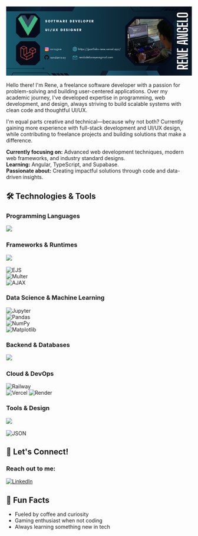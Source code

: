 <p align="center">
  <img src="https://github.com/rendznicoy/rendznicoy/blob/main/FBBG.png" alt="Profile Banner" />
</p>

Hello there! I'm Rene, a freelance software developer with a passion for problem-solving and building user-centered applications. Over my academic journey, I've developed expertise in programming, web development, and design, always striving to build scalable systems with clean code and thoughtful UI/UX.

I'm equal parts creative and technical—because why not both? Currently gaining more experience with full-stack development and UI/UX design, while contributing to freelance projects and building solutions that make a difference.

**Currently focusing on:** Advanced web development techniques, modern web frameworks, and industry standard designs.  
**Learning:** Angular, TypeScript, and Supabase.  
**Passionate about:** Creating impactful solutions through code and data-driven insights.

## 🛠️ Technologies & Tools

<h3 align="left">Programming Languages</h3>
<p align="left">
  <a href="https://skillicons.dev">
    <img src="https://skillicons.dev/icons?i=js,python,php,c,java" />
  </a>
</p>

<h3 align="left">Frameworks & Runtimes</h3>
<p align="left">
  <a href="https://skillicons.dev">
    <img src="https://skillicons.dev/icons?i=nodejs,react,vue,express,laravel,bootstrap" />
  </a>
</p>

![EJS](https://img.shields.io/badge/EJS-8BC34A?style=for-the-badge&logoColor=white)  
![Multer](https://img.shields.io/badge/Multer-FF6F00?style=for-the-badge&logo=node.js&logoColor=white)  
![AJAX](https://img.shields.io/badge/AJAX-00599C?style=for-the-badge&logo=javascript&logoColor=white)  

<h3 align="left">Data Science & Machine Learning</h3>

![Jupyter](https://img.shields.io/badge/Jupyter-F37626?style=for-the-badge&logo=jupyter&logoColor=white)  
![Pandas](https://img.shields.io/badge/Pandas-150458?style=for-the-badge&logo=pandas&logoColor=white)  
![NumPy](https://img.shields.io/badge/NumPy-013243?style=for-the-badge&logo=numpy&logoColor=white)  
![Matplotlib](https://img.shields.io/badge/Matplotlib-11557c?style=for-the-badge&logo=python&logoColor=white)

<h3 align="left">Backend & Databases</h3>
<p align="left">
  <a href="https://skillicons.dev">
    <img src="https://skillicons.dev/icons?i=mysql,firebase" />
  </a>
</p>

<h3 align="left">Cloud & DevOps</h3>

![Railway](https://img.shields.io/badge/Railway-0B0D0E?style=for-the-badge&logo=railway&logoColor=white)  
![Vercel](https://img.shields.io/badge/Vercel-000000?style=for-the-badge&logo=vercel&logoColor=white)
![Render](https://img.shields.io/badge/Render-000000?style=for-the-badge&logo=render&logoColor=white)

<h3 align="left">Tools & Design</h3>
<p align="left">
  <a href="https://skillicons.dev">
    <img src="https://skillicons.dev/icons?i=git,github,figma,postman,photoshop" />
  </a>
</p>

![JSON](https://img.shields.io/badge/JSON-000000?style=for-the-badge&logo=json&logoColor=white)

## 🤝 Let's Connect!

<h3 align="left">Reach out to me:</h3>
<p align="left">
  <a href="https://www.linkedin.com/in/rainyjane/" target="_blank">
    <img src="https://skillicons.dev/icons?i=linkedin" alt="LinkedIn"/>
  </a>
</p>

## 💭 Fun Facts

- Fueled by coffee and curiosity  
- Gaming enthusiast when not coding  
- Always learning something new in tech  
